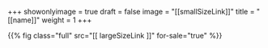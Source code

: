 +++
showonlyimage = true
draft = false
image = "[[smallSizeLink]]"
title = "[[name]]"
weight = 1
+++

{{% fig class="full" src="[[ largeSizeLink ]]" for-sale="true" %}}
